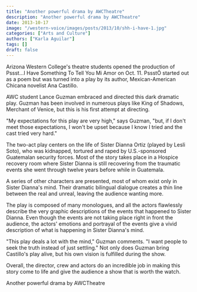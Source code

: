 ```yaml
---
title: "Another powerful drama by AWCTheatre"
description: "Another powerful drama by AWCTheatre"
date: 2013-10-17
image: "/western-voice/images/posts/2013/10/shh-i-have-1.jpg"
categories: ["Arts and Culture"]
authors: ["Karla Aguilar"]
tags: []
draft: false
---
```

Arizona Western College's theatre students opened the production of Pssst...I Have Something To Tell You Mi Amor on Oct. 11. PssstÖ started out as a poem but was turned into a play by its author, Mexican-American Chicana novelist Ana Castillo.

AWC student Lance Guzman embraced and directed this dark dramatic play. Guzman has been involved in numerous plays like King of Shadows, Merchant of Venice, but this is his first attempt at directing.

"My expectations for this play are very high," says Guzman, "but, if I don't meet those expectations, I won't be upset because I know I tried and the cast tried very hard."

The two-act play centers on the life of Sister Dianna Ortiz (played by Lesli Soto), who was kidnapped, tortured and raped by U.S.-sponsored Guatemalan security forces. Most of the story takes place in a Hospice recovery room where Sister Dianna is still recovering from the traumatic events she went through twelve years before while in Guatemala.

A series of other characters are presented, most of whom exist only in Sister Dianna's mind. Their dramatic bilingual dialogue creates a thin line between the real and unreal, leaving the audience wanting more.

The play is composed of many monologues, and all the actors flawlessly describe the very graphic descriptions of the events that happened to Sister Dianna. Even though the events are not taking place right in front the audience, the actors' emotions and portrayal of the events give a vivid description of what is happening in Sister Dianna's mind.

"This play deals a lot with the mind," Guzman comments. "I want people to seek the truth instead of just settling." Not only does Guzman bring Castillo's play alive, but his own vision is fulfilled during the show.

Overall, the director, crew and actors do an incredible job in making this story come to life and give the audience a show that is worth the watch.

Another powerful drama by AWCTheatre